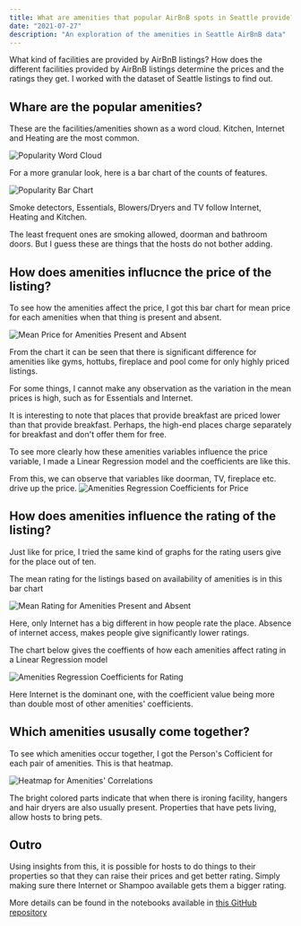 ```yaml
---
title: What are amenities that popular AirBnB spots in Seattle provide?
date: "2021-07-27"
description: "An exploration of the amenities in Seattle AirBnB data"
---
```


What kind of facilities are provided by AirBnB listings? How does the different facilities provided by AirBnB listings determine the prices and the ratings they get. I worked with the dataset of Seattle listings to find out.

## Whare are the popular amenities?

These are the facilities/amenities shown as a word cloud. Kitchen, Internet and Heating are the most common. 

![Popularity Word Cloud](./popularity_word_cloud.png)

For a more granular look, here is a bar chart of the counts of features.

![Popularity Bar Chart](./popularity_bar_chart.png)

Smoke detectors, Essentials, Blowers/Dryers and TV follow Internet, Heating and Kitchen.

The least frequent ones are smoking allowed, doorman and bathroom doors. But I guess these are things that the hosts do not bother adding.  

## How does amenities influcnce the price of the listing?

To see how the amenities affect the price, I got this bar chart for mean price for each amenities when that thing is present and absent.

![Mean Price for Amenities Present and Absent](./amenity_mean_price_bar_chart.png)

From the chart it can be seen that there is significant difference for amenities like gyms, hottubs, fireplace and pool come for only highly priced listings.

For some things, I cannot make any observation as the variation in the mean prices is high, such as for Essentials and Internet.

It is interesting to note that places that provide breakfast are priced lower than that provide breakfast. Perhaps, the high-end places charge separately for breakfast and don't offer them for free.

To see more clearly how these amenities variables influence the price variable, I made a Linear Regression model and the coefficients are like this. 

From this, we can observe that variables like doorman, TV, fireplace etc. drive up the price.
![Amenities Regression Coefficients for Price](./amenity_price_coefs.png)

## How does amenities influence the rating of the listing?

Just like for price, I tried the same kind of graphs for the rating users give for the place out of ten. 

The mean rating for the listings based on availability of amenities is in this bar chart

![Mean Rating for Amenities Present and Absent](./amenity_mean_rating_bar_chart.png)

Here, only Internet has a big different in how people rate the place. Absence of internet access, makes people give significantly lower ratings.

The chart below gives the coeffients of how each amenities affect rating in a Linear Regression model

![Amenities Regression Coefficients for Rating](./amenity_rating_coefs.png)

Here Internet is the dominant one, with the coefficient value being more than double most of other amenities' coefficients.

## Which amenities ususally come together?

To see which amenities occur together, I got the Person's Cofficient for each pair of amenities. This is that heatmap.

![Heatmap for Amenities' Correlations](./amenities_correlations_heatmap.png)

The bright colored parts indicate that when there is ironing facility, hangers and hair dryers are also usually present. Properties that have pets living, allow hosts to bring pets.

## Outro

Using insights from this, it is possible for hosts to do things to their properties so that they can raise their prices and get better rating. Simply making sure there Internet or Shampoo available gets them a bigger rating. 

More details can be found in the notebooks available in [this GitHub repository](https://github.com/sivakar12/seattle-airbnb-nanodegree-project)